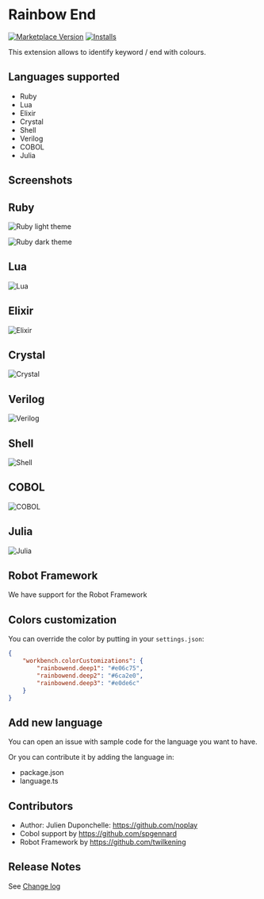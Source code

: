 # Rainbow End

[![Marketplace Version](https://vsmarketplacebadge.apphb.com/version/jduponchelle.rainbow-end.svg)](https://marketplace.visualstudio.com/items?itemName=jduponchelle.rainbow-end) [![Installs](https://vsmarketplacebadge.apphb.com/installs/jduponchelle.rainbow-end.svg)](https://marketplace.visualstudio.com/items?itemName=jduponchelle.rainbow-end)

This extension allows to identify keyword / end with colours.

## Languages supported

* Ruby
* Lua
* Elixir
* Crystal
* Shell
* Verilog
* COBOL
* Julia

## Screenshots

## Ruby

![Ruby light theme](https://github.com/noplay/vscode-rainbow-end/raw/HEAD/images/2.png)

![Ruby dark theme](https://github.com/noplay/vscode-rainbow-end/raw/HEAD/images/1.png)

## Lua

![Lua](https://github.com/noplay/vscode-rainbow-end/raw/HEAD/images/lua.png)

## Elixir

![Elixir](https://github.com/noplay/vscode-rainbow-end/raw/HEAD/images/elixir.png)

## Crystal

![Crystal](https://github.com/noplay/vscode-rainbow-end/raw/HEAD/images/crystal.png)

## Verilog

![Verilog](https://github.com/noplay/vscode-rainbow-end/raw/HEAD/images/verilog.png)

## Shell

![Shell](https://github.com/noplay/vscode-rainbow-end/raw/HEAD/images/shell.png)

## COBOL

![COBOL](https://github.com/noplay/vscode-rainbow-end/raw/HEAD/images/cobol.png)

## Julia

![Julia](https://github.com/noplay/vscode-rainbow-end/raw/HEAD/images/julia.png)


## Robot Framework

We have support for the Robot Framework

## Colors customization

You can override the color by putting in your `settings.json`:

```json
{
    "workbench.colorCustomizations": {
        "rainbowend.deep1": "#e06c75",
        "rainbowend.deep2": "#6ca2e0",
        "rainbowend.deep3": "#e0de6c"
    }
}
```

## Add new language

You can open an issue with sample code for the language you want to have.

Or you can contribute it by adding the language in:

* package.json
* language.ts

## Contributors

* Author: Julien Duponchelle: https://github.com/noplay
* Cobol support by https://github.com/spgennard
* Robot Framework by https://github.com/twilkening
## Release Notes

See [Change log](https://github.com/noplay/vscode-rainbow-end/blob/HEAD/CHANGELOG.md)
